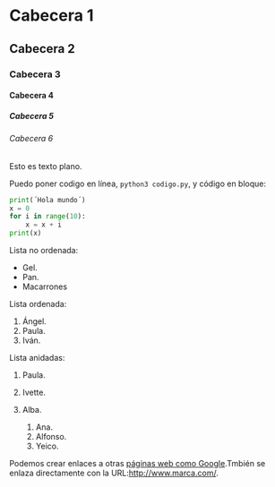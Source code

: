 # Cabecera 1

## Cabecera 2

### Cabecera 3

#### Cabecera 4

##### Cabecera 5

###### Cabecera 6

Esto es texto plano.

Puedo poner codigo en línea, `python3 codigo.py`, y código en bloque:

```python
print(´Hola mundo´)
x = 0
for i in range(10):
    x = x + i
print(x)
```

Lista no ordenada:

* Gel.
* Pan.
* Macarrones

Lista ordenada:

1. Ángel.
2. Paula.
3. Iván.

Lista anidadas:

1. Paula.
2. Ivette.
3. Alba.

    1. Ana.
    2. Alfonso.
    3. Yeico.

Podemos crear enlaces a otras [páginas web como Google](http://google.com).Tmbién se enlaza directamente con la URL:http://www.marca.com/.

